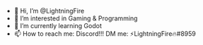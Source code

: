 - 👋 Hi, I’m @LightningFire
- 👀 I’m interested in Gaming & Programming
- 🌱 I’m currently learning Godot
- 📫 How to reach me: Discord!!! DM me: ⚡LightningFire🔥#8959

<!---
AituTop/AituTop is a ✨ special ✨ repository because its `README.md` (this file) appears on your GitHub profile.
You can click the Preview link to take a look at your changes.
--->
